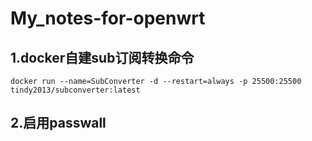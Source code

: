 # My_notes-for-openwrt

## 1.docker自建sub订阅转换命令
```shell
docker run --name=SubConverter -d --restart=always -p 25500:25500 tindy2013/subconverter:latest
```
## 2.启用passwall 

